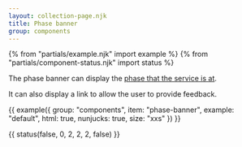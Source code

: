 ```yaml
---
layout: collection-page.njk
title: Phase banner
group: components
---
```


{% from "partials/example.njk" import example %}
{% from "partials/component-status.njk" import status %}

The phase banner can display the [phase that the service is at](https://www.gov.uk/service-manual/agile-delivery).

It can also display a link to allow the user to provide feedback.

{{ example({ group: "components", item: "phase-banner", example: "default", html: true, nunjucks: true, size: "xxs" }) }}

{{ status(false, 0, 2, 2, 2, false) }}
